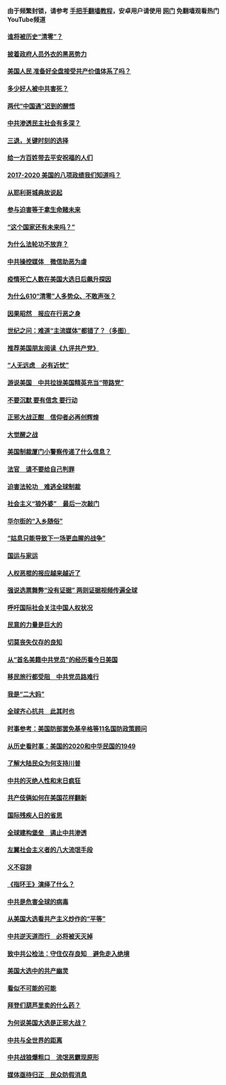 #### 由于频繁封锁，请参考 [手把手翻墙教程](https://github.com/gfw-breaker/guides/wiki/)，安卓用户请使用 [网门](https://github.com/gfw-breaker/nogfw/blob/master/dl.md?t=01010000) 免翻墙观看热门YouTube频道 

#### [谁将被历史“清零”？](../pages/73/417485.md?t=01010000) 

#### [披着政府人员外衣的黑恶势力](../pages/73/417442.md?t=01010000) 

#### [美国人民 准备好全盘接受共产价值体系了吗？](../pages/73/417491.md?t=01010000) 

#### [多少好人被中共害死？](../pages/73/417144.md?t=01010000) 

#### [两代“中国通”迟到的醒悟](../pages/73/417064.md?t=01010000) 

#### [中共渗透民主社会有多深？](../pages/73/417063.md?t=01010000) 

#### [三退，关键时刻的选择](../pages/73/416969.md?t=01010000) 

#### [给一方百姓带去平安祝福的人们](../pages/73/416941.md?t=01010000) 

#### [2017-2020  美国的八项政绩我们知道吗？](../pages/73/416968.md?t=01010000) 

#### [从耶利哥城典故说起](../pages/73/416892.md?t=01010000) 

#### [参与迫害等于拿生命赌未来](../pages/73/416856.md?t=01010000) 

#### [“这个国家还有未来吗？”](../pages/73/416852.md?t=01010000) 

#### [为什么法轮功不放弃？](../pages/73/416864.md?t=01010000) 

#### [中共操控媒体　微信助恶为虐](../pages/73/416724.md?t=01010000) 

#### [疫情死亡人数在美国大选日后飙升探因](../pages/73/416606.md?t=01010000) 

#### [为什么610“清零”人多势众、不敢声张？](../pages/73/416632.md?t=01010000) 

#### [因果昭然　报应在行恶之身](../pages/73/416582.md?t=01010000) 

#### [世纪之问：难道“主流媒体”都错了？（多图）](../pages/73/416571.md?t=01010000) 

#### [推荐美国朋友阅读《九评共产党》](../pages/73/416510.md?t=01010000) 

#### [“人无远虑　必有近忧”](../pages/73/416513.md?t=01010000) 

#### [游说美国　中共拉拢美国精英充当“带路党”](../pages/73/416529.md?t=01010000) 

#### [不要沉默 要有信念 要行动](../pages/73/416457.md?t=01010000) 

#### [正邪大战正酣　信仰者必再创辉煌](../pages/73/416433.md?t=01010000) 

#### [大觉醒之战](../pages/73/416456.md?t=01010000) 

#### [美国制裁厦门小警察传递了什么信息？](../pages/73/416432.md?t=01010000) 

#### [法官　请不要给自己判罪](../pages/73/416379.md?t=01010000) 

#### [迫害法轮功　难逃全球制裁](../pages/73/416380.md?t=01010000) 

#### [社会主义“狼外婆”　最后一次敲门](../pages/73/416394.md?t=01010000) 

#### [华尔街的“入乡随俗”](../pages/73/416395.md?t=01010000) 

#### [“姑息只能导致下一场更血腥的战争”](../pages/73/416223.md?t=01010000) 

#### [国运与家运](../pages/73/416224.md?t=01010000) 

#### [人权恶棍的报应越来越近了](../pages/73/416276.md?t=01010000) 

#### [强说选票舞弊“没有证据” 两则证据视频传遍全球](../pages/73/416227.md?t=01010000) 

#### [呼吁国际社会关注中国人权状况](../pages/73/416135.md?t=01010000) 

#### [民意的力量是巨大的](../pages/73/416222.md?t=01010000) 

#### [切莫丧失仅存的良知](../pages/73/416134.md?t=01010000) 

#### [从“首名美籍中共党员”的经历看今日美国](../pages/73/416114.md?t=01010000) 

#### [移民旅行都受阻　中共党员路难行](../pages/73/416033.md?t=01010000) 

#### [我是“二大妈”](../pages/73/415529.md?t=01010000) 

#### [全球齐心抗共　此其时也](../pages/73/415989.md?t=01010000) 

#### [时事参考：美国防部罢免基辛格等11名国防政策顾问](../pages/73/415970.md?t=01010000) 

#### [从历史看时事：美国的2020和中华民国的1949](../pages/73/415949.md?t=01010000) 

#### [了解大陆民众为何支持川普](../pages/73/415950.md?t=01010000) 

#### [中共的灭绝人性和末日疯狂](../pages/73/415944.md?t=01010000) 

#### [共产伎俩如何在美国花样翻新](../pages/73/415908.md?t=01010000) 

#### [国际残疾人日的省思](../pages/73/415849.md?t=01010000) 

#### [全球建构堡垒　遏止中共渗透](../pages/73/415850.md?t=01010000) 

#### [左翼社会主义者的八大流氓手段](../pages/73/415802.md?t=01010000) 

#### [义不容辞](../pages/73/415807.md?t=01010000) 

#### [《指环王》演绎了什么？](../pages/73/415739.md?t=01010000) 

#### [中共是危害全球的病毒](../pages/73/415569.md?t=01010000) 

#### [从美国大选看共产主义炒作的“平等”](../pages/73/415654.md?t=01010000) 

#### [中共逆天道而行　必将被天灭掉](../pages/73/415626.md?t=01010000) 

#### [致中共公检法：守住仅存良知　避免走入绝境](../pages/73/415627.md?t=01010000) 

#### [美国大选中的共产幽灵](../pages/73/415618.md?t=01010000) 

#### [看似不可能的可能](../pages/73/415619.md?t=01010000) 

#### [拜登们葫芦里卖的什么药？](../pages/73/415531.md?t=01010000) 

#### [为何说美国大选是正邪大战？](../pages/73/415530.md?t=01010000) 

#### [中共与全世界的距离](../pages/73/415435.md?t=01010000) 

#### [中共战狼爆粗口　流氓恶霸现原形](../pages/73/415426.md?t=01010000) 

#### [媒体亟待归正　民众防假消息](../pages/73/415402.md?t=01010000) 

